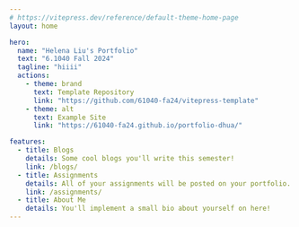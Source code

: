 ```yaml
---
# https://vitepress.dev/reference/default-theme-home-page
layout: home

hero:
  name: "Helena Liu's Portfolio"
  text: "6.1040 Fall 2024"
  tagline: "hiiii"
  actions:
    - theme: brand
      text: Template Repository
      link: "https://github.com/61040-fa24/vitepress-template"
    - theme: alt
      text: Example Site
      link: "https://61040-fa24.github.io/portfolio-dhua/"

features:
  - title: Blogs
    details: Some cool blogs you'll write this semester!
    link: /blogs/
  - title: Assignments
    details: All of your assignments will be posted on your portfolio.
    link: /assignments/
  - title: About Me
    details: You'll implement a small bio about yourself on here!
---
```

